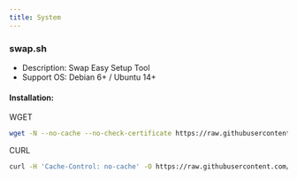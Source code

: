 ```yaml
---
title: System
---
```


### swap.sh
- Description: Swap Easy Setup Tool
- Support OS: Debian 6+ / Ubuntu 14+

#### Installation:
WGET
``` bash
wget -N --no-cache --no-check-certificate https://raw.githubusercontent.com/carry0987/Linux-Note/master/docs/System/swap.sh && chmod +x swap.sh && bash swap.sh
```
CURL
```bash
curl -H 'Cache-Control: no-cache' -O https://raw.githubusercontent.com/carry0987/Linux-Note/master/docs/System/swap.sh && chmod +x swap.sh && bash swap.sh
```
